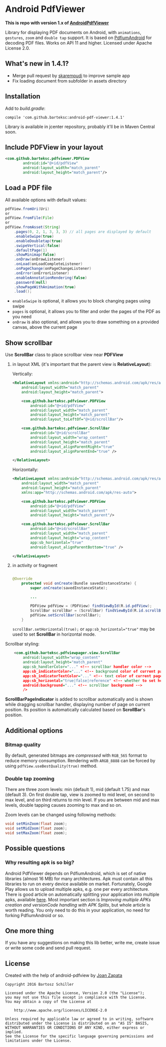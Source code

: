 

# Android PdfViewer

__This is repo with version 1.x of [AndroidPdfViewer](https://github.com/barteksc/AndroidPdfViewer)__

Library for displaying PDF documents on Android, with `animations`, `gestures`, `zoom` and `double tap` support.
It is based on [PdfiumAndroid](https://github.com/barteksc/PdfiumAndroid) for decoding PDF files. Works on API 11 and higher.
Licensed under Apache License 2.0.

## What's new in 1.4.1?
* Merge pull request by [skarempudi](https://github.com/skarempudi) to improve sample app
* Fix loading document from subfolder in assets directory

## Installation

Add to _build.gradle_:

`compile 'com.github.barteksc:android-pdf-viewer:1.4.1'`

Library is available in jcenter repository, probably it'll be in Maven Central soon.

## Include PDFView in your layout

``` xml
<com.github.barteksc.pdfviewer.PDFView
        android:id="@+id/pdfView"
        android:layout_width="match_parent"
        android:layout_height="match_parent"/>
```

## Load a PDF file

All available options with default values:
``` java
pdfView.fromUri(Uri)
or
pdfView.fromFile(File)
or
pdfView.fromAsset(String)
    .pages(0, 2, 1, 3, 3, 3) // all pages are displayed by default
    .enableSwipe(true)
    .enableDoubletap(true)
    .swipeVertical(false)
    .defaultPage(1)
    .showMinimap(false)
    .onDraw(onDrawListener)
    .onLoad(onLoadCompleteListener)
    .onPageChange(onPageChangeListener)
    .onError(onErrorListener)
    .enableAnnotationRendering(false)
    .password(null)
    .showPageWithAnimation(true)
    .load();
```

* `enableSwipe` is optional, it allows you to block changing pages using swipe
* `pages` is optional, it allows you to filter and order the pages of the PDF as you need
* `onDraw` is also optional, and allows you to draw something on a provided canvas, above the current page

## Show scrollbar

Use **ScrollBar** class to place scrollbar view near **PDFView**

1. in layout XML (it's important that the parent view is **RelativeLayout**):

    Vertically:
    ``` xml
    <RelativeLayout xmlns:android="http://schemas.android.com/apk/res/android"
        android:layout_width="match_parent"
        android:layout_height="match_parent">

        <com.github.barteksc.pdfviewer.PDFView
            android:id="@+id/pdfView"
            android:layout_width="match_parent"
            android:layout_height="match_parent"
            android:layout_toLeftOf="@+id/scrollBar"/>

        <com.github.barteksc.pdfviewer.ScrollBar
            android:id="@+id/scrollBar"
            android:layout_width="wrap_content"
            android:layout_height="match_parent"
            android:layout_alignParentRight="true"
            android:layout_alignParentEnd="true" />

    </RelativeLayout>
    ```
    Horizontally:
    ``` xml
    <RelativeLayout xmlns:android="http://schemas.android.com/apk/res/android"
    	android:layout_width="match_parent"
    	android:layout_height="match_parent"
    	xmlns:app="http://schemas.android.com/apk/res-auto">

        <com.github.barteksc.pdfviewer.PDFView
            android:id="@+id/pdfView"
            android:layout_width="match_parent"
            android:layout_height="match_parent"/>

    	<com.github.barteksc.pdfviewer.ScrollBar
    		android:id="@+id/scrollBar"
    		android:layout_width="match_parent"
    		android:layout_height="wrap_content"
    		app:sb_horizontal="true"
    		android:layout_alignParentBottom="true" />

    </RelativeLayout>
    ```
2. in activity or fragment
    ``` java

    @Override
        protected void onCreate(Bundle savedInstanceState) {
            super.onCreate(savedInstanceState);

            ...

            PDFView pdfView = (PDFView) findViewById(R.id.pdfView);
            ScrollBar scrollBar = (ScrollBar) findViewById(R.id.scrollBar);
            pdfView.setScrollBar(scrollBar);
        }
    ```

    `scrollBar.setHorizontal(true);` or `app:sb_horizontal="true"` may be used to set **ScrollBar** in horizontal mode.


Scrollbar styling:
``` xml
    <com.github.barteksc.pdfviewpager.view.ScrollBar
        android:layout_width="wrap_content"
        android:layout_height="match_parent"
        app:sb_handlerColor="..." <!-- scrollbar handler color -->
        app:sb_indicatorColor="..." <!-- background color of current page indicator -->
        app:sb_indicatorTextColor="..." <!-- text color of current page indicator -->
        app:sb_horizontal="true|false|reference" <!-- whether to set horizontal mode -->
        android:background="..." <!-- scrollbar background -->
        />
```

**ScrollBarPageIndicator** is added to scrollbar automatically and is shown while dragging scrollbar handler,
 displaying number of page on current position. Its position is automatically calculated based on **ScrollBar**'s position.

## Additional options

### Bitmap quality
By default, generated bitmaps are _compressed_ with `RGB_565` format to reduce memory consumption.
Rendering with `ARGB_8888` can be forced by using `pdfView.useBestQuality(true)` method.

### Double tap zooming
There are three zoom levels: min (default 1), mid (default 1.75) and max (default 3). On first double tap,
view is zoomed to mid level, on second to max level, and on third returns to min level.
If you are between mid and max levels, double tapping causes zooming to max and so on.

Zoom levels can be changed using following methods:

``` java
void setMinZoom(float zoom);
void setMidZoom(float zoom);
void setMaxZoom(float zoom);
```

## Possible questions
### Why resulting apk is so big?
Android PdfViewer depends on PdfiumAndroid, which is set of native libraries (almost 16 MB) for many architectures.
Apk must contain all this libraries to run on every device available on market.
Fortunately, Google Play allows us to upload multiple apks, e.g. one per every architecture.
There is good article on automatically splitting your application into multiple apks,
available [here](http://ph0b.com/android-studio-gradle-and-ndk-integration/).
Most important section is _Improving multiple APKs creation and versionCode handling with APK Splits_, but whole article is worth reading.
You only need to do this in your application, no need for forking PdfiumAndroid or so.

## One more thing
If you have any suggestions on making this lib better, write me, create issue or write some code and send pull request.

## License

Created with the help of android-pdfview by [Joan Zapata](http://joanzapata.com/)
```
Copyright 2016 Bartosz Schiller

Licensed under the Apache License, Version 2.0 (the "License");
you may not use this file except in compliance with the License.
You may obtain a copy of the License at

    http://www.apache.org/licenses/LICENSE-2.0

Unless required by applicable law or agreed to in writing, software
distributed under the License is distributed on an "AS IS" BASIS,
WITHOUT WARRANTIES OR CONDITIONS OF ANY KIND, either express or implied.
See the License for the specific language governing permissions and
limitations under the License.
```
